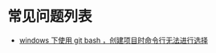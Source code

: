 # 常见问题列表

* <a href="https://github.com/gem-mine/gem-mine/issues/2" target="_blank">windows 下使用 git bash ，创建项目时命令行无法进行选择</a>